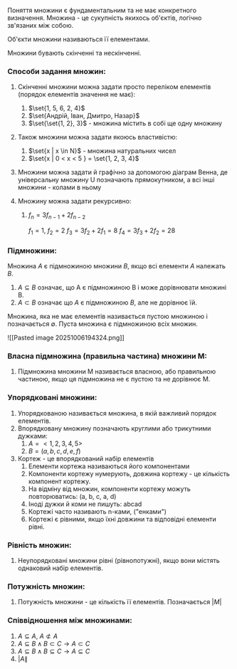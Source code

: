 
Поняття множини є фундаментальним та не має конкретного визначення. 
Множина - це сукупність якихось об'єктів, логічно зв'язаних між собою.

Об'єкти множини називаються її елементами.

Множини бувають скінченні та нескінченні.

### Способи задання множин:
1. Скінченні множини можна задати просто переліком елементів (порядок елементів значення не має):
	1. $\set{1, 5, 6, 2, 4}$
	2. $\set{Андрій, Іван, Дмитро, Назар}$
	3. $\set{\set{1, 2}, 3}$ - множина містить в собі ще одну множину
	
2. Також множини можна задати якоюсь властивістю:
	1. $\set{x | x \in N}$ - множина натуральних чисел
	2. $\set{x | 0 < x < 5 } = \set{1, 2, 3, 4}$

3. Множини можна задати й графічно за допомогою діаграм Венна, де універсальну множину U позначають прямокутником, а всі інші множини - колами в ньому
4. Множину можна задати рекурсивно:
	1. $f_n = 3f_{n-1} + 2f_{n-2}$
	   
	   $f_1 = 1$, $f_2 = 2$
	   $f_3 = 3f_2 + 2f_1 = 8$
	   $f_4 = 3f_3 + 2f_2 = 28$

### Підмножини:
Множина $A$ є підмножиною множини $B$, якщо всі елементи $A$ належать $B$. 
1. $A \subseteq B$ означає, що A є підмножиною B і може дорівнювати множині B. 
2. $A \subset B$ означає що $A$ є підмножиною $B$, але не дорівнює їй.

Множина, яка не має елементів називається пустою множиною і позначається $\emptyset$.
Пуста множина є підмножиною всіх множин.

![[Pasted image 20251006194324.png]]

### Власна підмножина (правильна частина) множини M:
1. Підмножина множини M називається власною, або правильною частиною, якщо ця підмножина не є пустою та не дорівнює M.

### Упорядковані множини:
1. Упорядкованою називається множина, в якій важливий порядок елементів.
2. Впорядковану множину позначають круглими або трикутними дужками:
	1. $A = <1, 2, 3, 4, 5>$
	2. $B = (a, b, c, d, e, f)$
3. Кортеж - це впорядкований набір елементів
	1. Елементи кортежа називаються його компонентами
	2. Компоненти кортежу нумерують, довжина кортежу - це кількість компонент кортежу.
	3. На відміну від множин, компоненти кортежу можуть повторюватись: (a, b, c, a, d)
	4. Іноді дужки й коми не пишуть: abcad
	5. Кортежі часто називають n-ками, ("енками")
	6. Кортежі є рівними, якщо їхні довжини та відповідні елементи рівні. 

### Рівність множин:
1. Неупорядковані множини рівні (рівнопотужні), якщо вони містять однаковий набір елементів.

### Потужність множин:
1. Потужність множини - це кількість її елементів. Позначається $| {M} |$

### Співвідношення між множинами:
1. $A \subseteq A$, $A \not \subset A$
2. $A \subseteq B \land B \subset C \to A \subset C$
3. $A \subseteq B \land B \subseteq C \to A \subseteq C$
4. $|A \|$